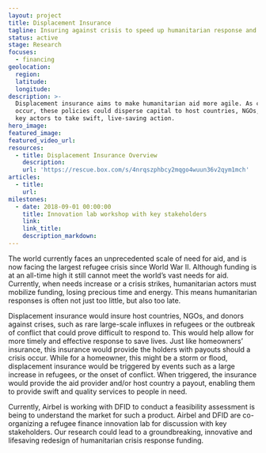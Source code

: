 ```yaml
---
layout: project
title: Displacement Insurance
tagline: Insuring against crisis to speed up humanitarian response and save lives
status: active
stage: Research
focuses:
  - financing
geolocation:
  region:
  latitude:
  longitude:
description: >-
  Displacement insurance aims to make humanitarian aid more agile. As crises
  occur, these policies could disperse capital to host countries, NGOs, or other
  key actors to take swift, live-saving action.
hero_image:
featured_image:
featured_video_url:
resources:
  - title: Displacement Insurance Overview
    description:
    url: 'https://rescue.box.com/s/4nrqszphbcy2mqgo4wuun36v2qym1mch'
articles:
  - title:
    url:
milestones:
  - date: 2018-09-01 00:00:00
    title: Innovation lab workshop with key stakeholders
    link:
    link_title:
    description_markdown:
---
```


The world currently faces an unprecedented scale of need for aid, and is now facing the largest refugee crisis since World War II. Although funding is at an all-time high it still cannot meet the world’s vast needs for aid. Currently, when needs increase or a crisis strikes, humanitarian actors must mobilize funding, losing precious time and energy. This means humanitarian responses is often not just too little, but also too late.

Displacement insurance would insure host countries, NGOs, and donors against crises, such as rare large-scale influxes in refugees or the outbreak of conflict that could prove difficult to respond to. This would help allow for more timely and effective response to save lives. Just like homeowners’ insurance, this insurance would provide the holders with payouts should a crisis occur. While for a homeowner, this might be a storm or flood, displacement insurance would be triggered by events such as a large increase in refugees, or the onset of conflict. When triggered, the insurance would provide the aid provider and/or host country a payout, enabling them to provide swift and quality services to people in need.

Currently, Airbel is working with DFID to conduct a feasibility assessment is being to understand the market for such a product. Airbel and DFID are co-organizing a refugee finance innovation lab for discussion with key stakeholders. Our research could lead to a groundbreaking, innovative and lifesaving redesign of humanitarian crisis response funding.